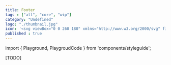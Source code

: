```yaml
---
title: Footer
tags : ["all", "core", "wip"]
category: "Undefined"
logo: "./thumbnail.jpg"
icon: '<svg viewBox="0 0 260 180" xmlns="http://www.w3.org/2000/svg" fill="none"><rect width="260" height="180" fill="var(--color-bg)"></rect><rect x="10" y="30" width="240" height="120" fill="var(--color-contrast-lower)"></rect><circle cx="30" cy="51" r="8" fill="var(--color-primary)"></circle><rect x="22" y="123" width="216" height="2" fill="var(--color-contrast-low)"></rect><rect x="22" y="134" width="41" height="6" fill="var(--color-contrast-medium)"></rect><rect x="84" y="46" width="41" height="8" fill="var(--color-contrast-high)"></rect><rect x="84" y="60" width="35" height="5" fill="var(--color-contrast-medium)"></rect><rect x="84" y="72" width="44" height="5" fill="var(--color-contrast-medium)"></rect><rect x="84" y="84" width="26" height="5" fill="var(--color-contrast-medium)"></rect><rect x="84" y="96" width="41" height="5" fill="var(--color-contrast-medium)"></rect><rect x="139" y="46" width="41" height="8" fill="var(--color-contrast-high)"></rect><rect x="139" y="60" width="35" height="5" fill="var(--color-contrast-medium)"></rect><rect x="139" y="72" width="44" height="5" fill="var(--color-contrast-medium)"></rect><rect x="139" y="84" width="26" height="5" fill="var(--color-contrast-medium)"></rect><rect x="139" y="96" width="41" height="5" fill="var(--color-contrast-medium)"></rect><rect x="194" y="46" width="41" height="8" fill="var(--color-contrast-high)"></rect><rect x="194" y="60" width="35" height="5" fill="var(--color-contrast-medium)"></rect><rect x="194" y="72" width="44" height="5" fill="var(--color-contrast-medium)"></rect><rect x="194" y="84" width="26" height="5" fill="var(--color-contrast-medium)"></rect><rect x="194" y="96" width="41" height="5" fill="var(--color-contrast-medium)"></rect><circle cx="233" cy="137" r="5" fill="var(--color-contrast-medium)"></circle><circle cx="217" cy="137" r="5" fill="var(--color-contrast-medium)"></circle><circle cx="201" cy="137" r="5" fill="var(--color-contrast-medium)"></circle></svg>'
published : true
---
```

import { Playground, PlaygroudCode } from 'components/styleguide';

[TODO]
